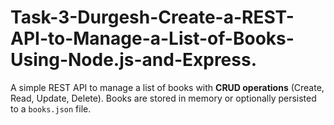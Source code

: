 # Task-3-Durgesh-Create-a-REST-API-to-Manage-a-List-of-Books-Using-Node.js-and-Express.
A simple REST API to manage a list of books with **CRUD operations** (Create, Read, Update, Delete).   Books are stored in memory or optionally persisted to a `books.json` file.
